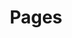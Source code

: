 ---
title: Pages
draft: true
weight: 3

# section to display
section: posts
# pages count
count: 5
# [card, plain, masonry]
style: plain

widget:
  handler: pages

  # [$sm, md, lg, xl]
  width:

  sidebar:
    # [left, right]. Leave blank to hide.
    position:
    # [sm, $md, lg, xl]
    scale:

  background:
    # [$primary, secondary, tertiary, any valid color value]
    color:
    image:
    # [$auto, cover and contain]
    size:
    # [center, top, right, bottom, left]
    position:
    # [fixed, local, scroll]
    attachment: 
---